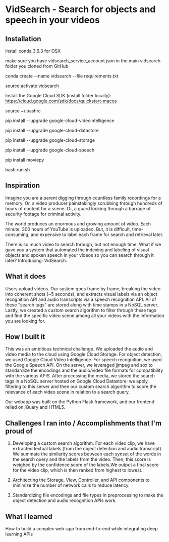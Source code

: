 # VidSearch - Search for objects and speech in your videos

## Installation

install conda 3.6.3 for OSX

make sure you have vidsearch_service_account.json in the main vidsearch folder you cloned from GitHub

conda create --name vidsearch --file requirements.txt

source activate vidsearch

Install the Google Cloud SDK (install folder locally): https://cloud.google.com/sdk/docs/quickstart-macos

source ~/.bashrc

pip install --upgrade google-cloud-videointelligence

pip install --upgrade google-cloud-datastore

pip install --upgrade google-cloud-storage

pip install --upgrade google-cloud-speech

pip install moviepy

bash run.sh


## Inspiration
Imagine you are a parent digging through countless family recordings for a memory. Or, a video producer painstakingly scrubbing through hundreds of hours of content for a scene. Or,  a guard looking through a barrage of security footage for criminal activity.

The world produces an enormous and growing amount of video. Each minute, 300 hours of YouTube is uploaded. But, it is difficult, time-consuming, and expensive to label each frame for search and retrieval later.

There is so much video to search through, but not enough time. What if we gave you a system that automated the  indexing and labeling of visual objects and spoken speech in your videos so you can search through it later? Introducing: VidSearch.

## What it does

Users upload videos. Our system goes frame by frame, breaking the video into coherent shots (~5 seconds), and extracts visual labels via an object recognition API and audio transcripts via a speech recognition API. All of these "search tags" are stored along with time stamps in a NoSQL server. Lastly, we created a custom search algorithm to filter through these tags and find the specific video scene among all your videos with the information you are looking for.

## How I built it

This was an ambitious technical challenge. We uploaded the audio and video media to the cloud using Google Cloud Storage. For object detection, we used Google Cloud Video Intelligence. For speech recognition, we used the Google Speech API. On the server, we leveraged jjmpeg and sox to standardize the encodings and the audio/video file formats for compatibility with the various APIS. After processing the media, we stored the search tags in a NoSQL server hosted on Google Cloud Datastore; we apply filtering to this server and then our custom search algorithm to score the relevance of each video scene in relation to a search query.

Our webapp was built on the Python Flask framework, and our frontend relied on jQuery and HTML5.

## Challenges I ran into / Accomplishments that I'm proud of

1. Developing a custom search algorithm. For each video clip, we have extracted textual labels (from the object detection and audio transcript). We summate the similarity scores between each synset of the words in the search query and the labels from the video. Then, this score is weighed by the confidence score of the labels.We output a final score for the video clip, which is then ranked from highest to lowest.

2. Architecting the Storage, View, Controller, and API components to minimize the number of network calls to reduce latency.

3. Standardizing file encodings and file types in preprocessing to make the object detection and audio recognition APIs work.

## What I learned

How to build a complex web-app from end-to-end while integrating deep learning APIs